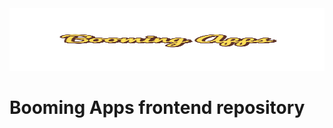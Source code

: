 
<img src="https://github.com/danmcgill6/booming-mobile-beta/blob/master/assets/images/FullColor_1280x1024.svg" width="800" height="100">

# Booming Apps frontend repository

